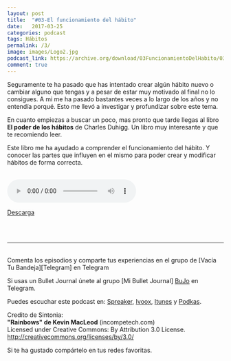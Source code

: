 ```yaml
---
layout: post
title:  "#03-El funcionamiento del hábito"
date:   2017-03-25 
categories: podcast
tags: Hábitos
permalink: /3/
image: images/Logo2.jpg
podcast_link: https://archive.org/download/03FuncionamientoDelHabito/03%20Funcionamiento%20del%20habito.mp3
comment: true
---
```


  

Seguramente te ha pasado que has intentado crear algún hábito nuevo o cambiar alguno que tengas y a pesar de estar muy motivado al final no lo consigues. A mi me ha pasado bastantes veces a lo largo de los años y no entendía porqué. Esto me llevó a investigar y profundizar sobre este tema. 

En cuanto empiezas a buscar un poco, mas pronto que tarde llegas al libro **El poder de los hábitos** de Charles Duhigg. Un libro muy interesante y que te recomiendo leer. 

Este libro me ha ayudado a comprender el funcionamiento del hábito. Y conocer las partes que influyen en el mismo para poder crear y modificar hábitos de forma correcta.

<br>

<audio controls>
  <source src="{{ page.podcast_link }}" type="audio/mp3">

</audio>


[Descarga][mp3]


<br>

<br/>

___

<br>
Comenta los episodios y comparte tus experiencias en el grupo de [Vacía Tu Bandeja][Telegram] en Telegram

Si usas un Bullet Journal únete al grupo [Mi Bullet Journal] [BuJo] en Telegram.

Puedes escuchar este podcast en:
[Spreaker][Spreaker], [Ivoox][Ivoox], [Itunes][Itunes] y [Podkas][Podkas]. 


Credito de Sintonia:  
**"Rainbows" de Kevin MacLeod** (incompetech.com)  
Licensed under Creative Commons: By Attribution 3.0 License.  
http://creativecommons.org/licenses/by/3.0/  

Si te ha gustado compártelo en tus redes favoritas.  

<!-- Begin SpeakPipe code -->
<script type="text/javascript">
(function(d){
var app = d.createElement('script'); app.type = 'text/javascript'; app.async = true;
var pt = ('https:' == document.location.protocol ? 'https://' : 'http://');
app.src = pt + 'www.speakpipe.com/loader/yhsyurkhlpn9hdopjhkvjrkkw9poz473.js';
var s = d.getElementsByTagName('script')[0]; s.parentNode.insertBefore(app, s);
})(document);
</script>
<!-- End SpeakPipe code -->

[Spreaker]: https://www.spreaker.com/show/2177636
[Ivoox]: http://www.ivoox.com/podcast-vacia-tu-bandeja_sq_f1388960_1.html
[Itunes]: https://itunes.apple.com/es/podcast/vac%C3%ADa-tu-bandeja/id1212390900?mt=2
[Podkas]: http://www.podkas.com/directorio/vacia-tu-bandeja-de-lormez16/
[Telegram]: http://t.me/Vaciatubandeja 
[BuJo]: http://t.me/miBulletJournal
[mp3]: https://archive.org/download/03FuncionamientoDelHabito/03%20Funcionamiento%20del%20habito.mp3
